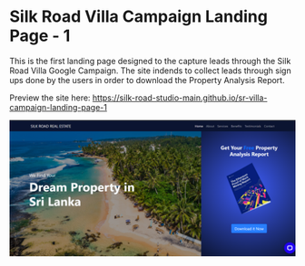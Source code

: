 # Silk Road Villa Campaign Landing Page - 1

This is the first landing page designed to the capture leads through the Silk Road Villa Google Campaign. 
The site indends to collect leads through sign ups done by the users in order to download the Property Analysis Report.

Preview the site here: https://silk-road-studio-main.github.io/sr-villa-campaign-landing-page-1

![The hero section of the website!](/img/thumbnail.png "Screenshot of the website")
